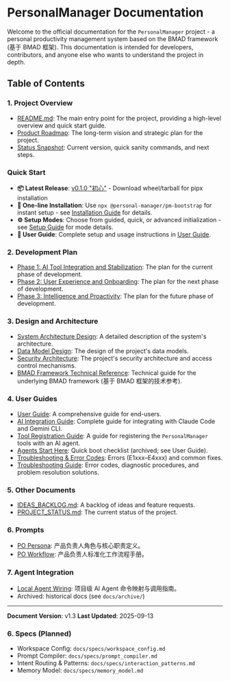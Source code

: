 # PersonalManager Documentation

Welcome to the official documentation for the `PersonalManager` project - a personal productivity management system based on the BMAD framework (基于 BMAD 框架). This documentation is intended for developers, contributors, and anyone else who wants to understand the project in depth.

## Table of Contents

### 1. Project Overview

*   [README.md](/README.md): The main entry point for the project, providing a high-level overview and quick start guide.
*   [Product Roadmap](product_roadmap.md): The long-term vision and strategic plan for the project.
*   [Status Snapshot](STATUS.md): Current version, quick sanity commands, and next steps.

### Quick Start

*   **📦 Latest Release**: [v0.1.0 "初心"](https://github.com/Sheldon-92/personalmanager/releases/tag/v0.1.0) - Download wheel/tarball for pipx installation
*   **🚀 One-line Installation**: Use `npx @personal-manager/pm-bootstrap` for instant setup - see [Installation Guide](user_guide.md#npx-一行式安装推荐) for details.
*   **⚙️ Setup Modes**: Choose from guided, quick, or advanced initialization - see [Setup Guide](user_guide.md#系统初始化) for mode details.
*   **📖 User Guide**: Complete setup and usage instructions in [User Guide](user_guide.md).

### 2. Development Plan

*   [Phase 1: AI Tool Integration and Stabilization](phase_1_plan.md): The plan for the current phase of development.
*   [Phase 2: User Experience and Onboarding](phase_2_plan.md): The plan for the next phase of development.
*   [Phase 3: Intelligence and Proactivity](phase_3_plan.md): The plan for the future phase of development.

### 3. Design and Architecture

*   [System Architecture Design](PersonalManager系统架构设计/index.md): A detailed description of the system's architecture.
*   [Data Model Design](PersonalManager数据模型设计.md): The design of the project's data models.
*   [Security Architecture](PersonalManager安全架构与权限管理.md): The project's security architecture and access control mechanisms.
*   [BMAD Framework Technical Reference](BMAD框架技术参考指南.md): Technical guide for the underlying BMAD framework (基于 BMAD 框架的技术参考).

### 4. User Guides

*   [User Guide](user_guide.md): A comprehensive guide for end-users.
*   [AI Integration Guide](ai_integration_guide.md): Complete guide for integrating with Claude Code and Gemini CLI.
*   [Tool Registration Guide](tool_registration.md): A guide for registering the `PersonalManager` tools with an AI agent.
*   [Agents Start Here](archive/AGENTS_START_HERE.md): Quick boot checklist (archived; see User Guide).
*   [Troubleshooting & Error Codes](troubleshooting.md): Errors (E1xxx–E4xxx) and common fixes.
*   [Troubleshooting Guide](troubleshooting.md): Error codes, diagnostic procedures, and problem resolution solutions.

### 5. Other Documents

*   [IDEAS_BACKLOG.md](IDEAS_BACKLOG.md): A backlog of ideas and feature requests.
*   [PROJECT_STATUS.md](PROJECT_STATUS.md): The current status of the project.

### 6. Prompts

*   [PO Persona](prompts/po_persona.md): 产品负责人角色与核心职责定义。
*   [PO Workflow](prompts/po_workflow.md): 产品负责人标准化工作流程手册。

### 7. Agent Integration

*   [Local Agent Wiring](agents/local_agent_wiring.md): 项目级 AI Agent 命令映射与调用指南。
*   Archived: historical docs (see `docs/archive/`)

---
**Document Version**: v1.3
**Last Updated**: 2025-09-13

### 6. Specs (Planned)

- Workspace Config: `docs/specs/workspace_config.md`
- Prompt Compiler: `docs/specs/prompt_compiler.md`
- Intent Routing & Patterns: `docs/specs/interaction_patterns.md`
- Memory Model: `docs/specs/memory_model.md`
